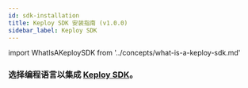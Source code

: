 ```yaml
---
id: sdk-installation
title: Keploy SDK 安装指南 (v1.0.0)
sidebar_label: Keploy SDK
---
```


import WhatIsAKeploySDK from '../concepts/what-is-a-keploy-sdk.md'

<WhatIsAKeploySDK/>

### **选择编程语言以集成 [Keploy SDK](/application-development)。**